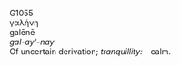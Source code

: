 <body>
  <p>G1055<br>  γαλήνη  <br> galēnē  <br><i>gal-ay‘-nay </i><br>Of uncertain derivation; <i>tranquillity:</i> - calm.<br></p>
 </body>